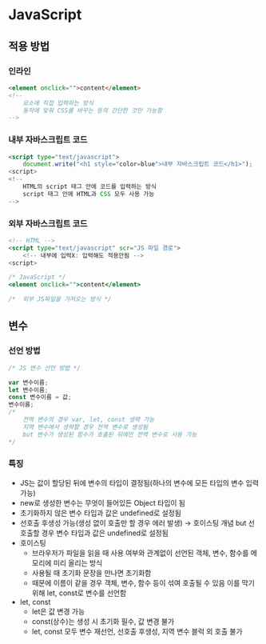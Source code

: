# JavaScript

## 적용 방법

### 인라인

```html
<element onclick="">content</element>
<!--
	요소에 직접 입력하는 방식
	동작에 맞춰 CSS를 바꾸는 등의 간단한 것만 가능함
-->
```

### 내부 자바스크립트 코드

```html
<script type="text/javascript">
	document.write("<h1 style="color=blue">내부 자바스크립트 코드</h1>");
<script>
<!--
	HTML의 script 태그 안에 코드를 입력하는 방식
	script 태그 안에 HTML과 CSS 모두 사용 가능
-->
```

### 외부 자바스크립트 코드

```html
<!-- HTML -->
<script type="text/javascript" scr="JS 파일 경로">
	<!-- 내부에 입력X: 입력해도 적용안됨 -->
<script>
```

```jsx
/* JavaScript */
<element onclick="">content</element>

/* 	외부 JS파일을 가져오는 방식 */
```

## 변수

### 선언 방법

```jsx
/* JS 변수 선언 방법 */

var 변수이름;
let 변수이름;
const 변수이름 = 값;
변수이름;
/*
	전역 변수의 경우 var, let, const 생략 가능
	지역 변수에서 생략할 경우 전역 변수로 생성됨
	but 변수가 생성된 함수가 호출된 뒤에만 전역 변수로 사용 가능
*/
```

### 특징

- JS는 값이 할당된 뒤에 변수의 타입이 결정됨(하나의 변수에 모든 타입의 변수 입력 가능)
- new로 생성한 변수는 무엇이 들어있든 Object 타입이 됨
- 초기화하지 않은 변수 타입과 값은 undefined로 설정됨
- 선호출 후생성 가능(생성 없이 호출만 할 경우 에러 발생) → 호이스팅 개념
but 선호출할 경우 변수 타입과 값은 undefined로 설정됨
- 호이스팅
    - 브라우저가 파일을 읽을 때 사용 여부와 관계없이 선언된 객체, 변수, 함수를 메모리에 미리 올리는 방식
    - 사용될 때 초기화 문장을 만나면 초기화함
    - 때문에 이름이 같을 경우 객체, 변수, 함수 등이 섞여 호출될 수 있음
    이를 막기 위해 let, const로 변수를 선언함
- let, const
    - let은 값 변경 가능
    - const(상수)는 생성 시 초기화 필수, 값 변경 불가
    - let, const 모두 변수 재선언, 선호출 후생성, 지역 변수 블럭 외 호출 불가